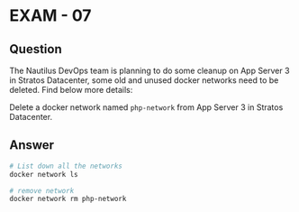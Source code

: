 # EXAM - 07

## Question

The Nautilus DevOps team is planning to do some cleanup on App Server 3 in Stratos Datacenter, some old and unused docker networks need to be deleted. Find below more details:

Delete a docker network named `php-network` from App Server 3 in Stratos Datacenter.

## Answer

```bash
# List down all the networks 
docker network ls

# remove network
docker network rm php-network
```